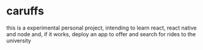 # caruffs
this is a experimental personal project, intending to learn react, react native and node and, if it works, deploy an app to offer and search for rides to the university
